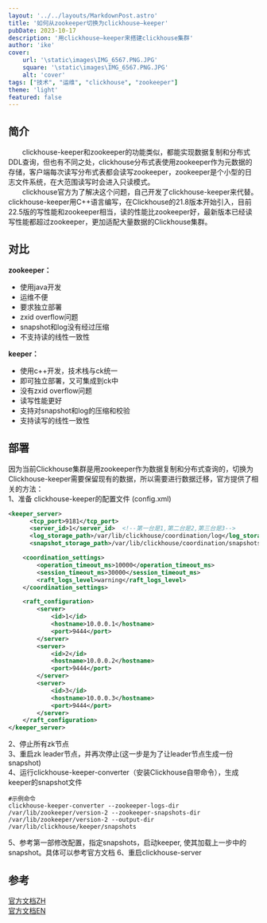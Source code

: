 ```yaml
---
layout: '../../layouts/MarkdownPost.astro'
title: '如何从zookeeper切换为clickhouse—keeper'
pubDate: 2023-10-17
description: '用clickhouse—keeper来搭建clickhouse集群'
author: 'ike'
cover:
    url: '\static\images\IMG_6567.PNG.JPG'
    square: '\static\images\IMG_6567.PNG.JPG'
    alt: 'cover'
tags: ["技术", "运维", "clickhouse", "zookeeper"]
theme: 'light'
featured: false
---
```


## 简介
&ensp;&ensp;&ensp;&ensp;clickhouse-keeper和zookeeper的功能类似，都能实现数据复制和分布式DDL查询，但也有不同之处，clickhouse分布式表使用zookeeper作为元数据的存储，客户端每次读写分布式表都会读写zookeeper，zookeeper是个小型的日志文件系统，在大范围读写时会进入只读模式。  
&ensp;&ensp;&ensp;&ensp;clickhouse官方为了解决这个问题，自己开发了clickhouse-keeper来代替。clickhouse-keeper用C++语言编写，在Clickhouse的21.8版本开始引入，目前22.5版的写性能和zookeeper相当，读的性能比zookeeper好，最新版本已经读写性能都超过zookeeper，更加适配大量数据的Clickhouse集群。  

## 对比
**zookeeper：**
* 使用java开发
* 运维不便
* 要求独立部署
* zxid overflow问题
* snapshot和log没有经过压缩
* 不支持读的线性一致性
  
**keeper：**
* 使用c++开发，技术栈与ck统一
* 即可独立部署，又可集成到ck中
* 没有zxid overflow问题
* 读写性能更好
* 支持对snapshot和log的压缩和校验
* 支持读写的线性一致性

## 部署
因为当前Clickhouse集群是用zookeeper作为数据复制和分布式查询的，切换为Clickhouse-keeper需要保留现有的数据，所以需要进行数据迁移，官方提供了相关的方法：  
1、准备 clickhouse-keeper的配置文件 (config.xml)  
```xml
<keeper_server>
      <tcp_port>9181</tcp_port>
      <server_id>1</server_id>  <!--第一台是1,第二台是2,第三台是3-->
      <log_storage_path>/var/lib/clickhouse/coordination/log</log_storage_path>
      <snapshot_storage_path>/var/lib/clickhouse/coordination/snapshots</snapshot_storage_path>

    <coordination_settings>
        <operation_timeout_ms>10000</operation_timeout_ms>
        <session_timeout_ms>30000</session_timeout_ms>
        <raft_logs_level>warning</raft_logs_level>
    </coordination_settings>

    <raft_configuration>
        <server>
            <id>1</id>
            <hostname>10.0.0.1</hostname>
            <port>9444</port>
        </server>
        <server>
            <id>2</id>
            <hostname>10.0.0.2</hostname>
            <port>9444</port>
        </server>
        <server>
            <id>3</id>
            <hostname>10.0.0.3</hostname>
            <port>9444</port>
        </server>
    </raft_configuration>
</keeper_server>
```
2、停止所有zk节点  
3、重启zk leader节点，并再次停止(这一步是为了让leader节点生成一份snapshot)  
4、运行clickhouse-keeper-converter（安装Clickhouse自带命令），生成keeper的snapshot文件  
```shell
#示例命令
clickhouse-keeper-converter --zookeeper-logs-dir /var/lib/zookeeper/version-2 --zookeeper-snapshots-dir /var/lib/zookeeper/version-2 --output-dir /var/lib/clickhouse/keeper/snapshots
```
5、参考第一部修改配置，指定snapshots，启动keeper, 使其加载上一步中的snapshot。具体可以参考官方文档
6、重启clickhouse-server

## 参考
[官方文档ZH](https://clickhouse.com/docs/zh/operations/clickhouse-keeper)  
[官方文档EN](https://clickhouse.com/docs/en/guides/sre/keeper/clickhouse-keeper)